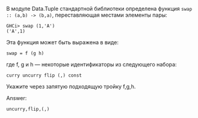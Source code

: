 В модуле Data.Tuple стандартной библиотеки определена функция ```swap :: (a,b) -> (b,a)```,
переставляющая местами элементы пары:
```
GHCi> swap (1,'A')
('A',1)
```
Эта функция может быть выражена в виде:
```
swap = f (g h)
```
где f, g и h — некоторые идентификаторы из следующего набора:
```
curry uncurry flip (,) const
```
Укажите через запятую подходящую тройку f,g,h.

Answer:

```
uncurry,flip,(,)
```